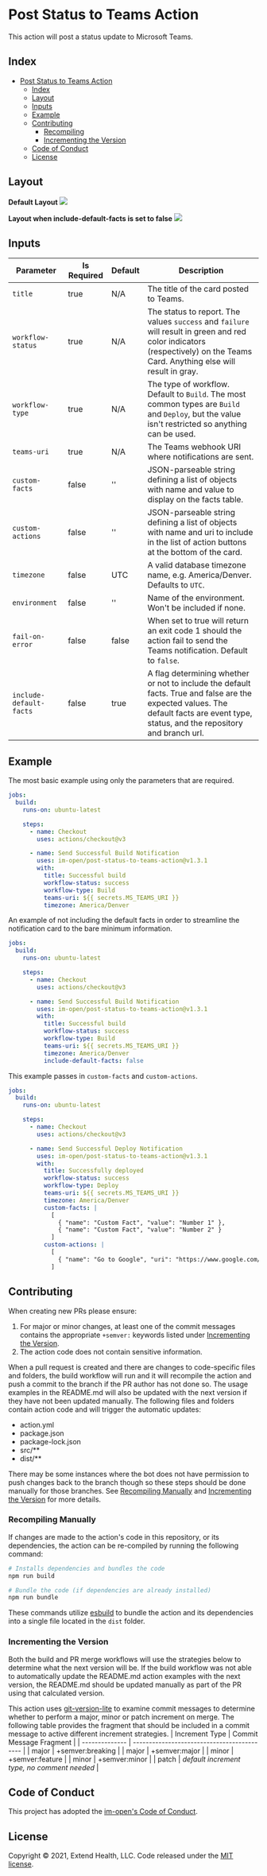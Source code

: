 # Post Status to Teams Action

This action will post a status update to Microsoft Teams.
    
## Index 

- [Post Status to Teams Action](#post-status-to-teams-action)
  - [Index](#index)
  - [Layout](#layout)
  - [Inputs](#inputs)
  - [Example](#example)
  - [Contributing](#contributing)
    - [Recompiling](#recompiling)
    - [Incrementing the Version](#incrementing-the-version)
  - [Code of Conduct](#code-of-conduct)
  - [License](#license)

## Layout

**Default Layout**
![](images/Teams_Notification_Card.PNG)

**Layout when include-default-facts is set to false**
![](images/notification-without-default-facts.png)

## Inputs
| Parameter               | Is Required | Default | Description                                                                                                                                                                          |
| ----------------------- | ----------- | ------- | ------------------------------------------------------------------------------------------------------------------------------------------------------------------------------------ |
| `title`                 | true        | N/A     | The title of the card posted to Teams.                                                                                                                                               |
| `workflow-status`       | true        | N/A     | The status to report. The values `success` and `failure` will result in green and red color indicators (respectively) on the Teams Card. Anything else will result in gray.          |
| `workflow-type`         | true        | N/A     | The type of workflow. Default to `Build`. The most common types are `Build` and `Deploy`, but the value isn't restricted so anything can be used.                                    |
| `teams-uri`             | true        | N/A     | The Teams webhook URI where notifications are sent.                                                                                                                                  |
| `custom-facts`          | false       | ''      | JSON-parseable string defining a list of objects with name and value to display on the facts table.                                                                                  |
| `custom-actions`        | false       | ''      | JSON-parseable string defining a list of objects with name and uri to include in the list of action buttons at the bottom of the card.                                               |
| `timezone`              | false       | UTC     | A valid database timezone name, e.g. America/Denver. Defaults to `UTC`.                                                                                                              |
| `environment`           | false       | ''      | Name of the environment. Won't be included if none.                                                                                                                                  |
| `fail-on-error`         | false       | false   | When set to true will return an exit code 1 should the action fail to send the Teams notification. Default to `false`.                                                               |
| `include-default-facts` | false       | true    | A flag determining whether or not to include the default facts. True and false are the expected values. The default facts are event type, status, and the repository and branch url. |


## Example

The most basic example using only the parameters that are required.
```yml
jobs:
  build:
    runs-on: ubuntu-latest

    steps:
      - name: Checkout
        uses: actions/checkout@v3

      - name: Send Successful Build Notification
        uses: im-open/post-status-to-teams-action@v1.3.1
        with:
          title: Successful build
          workflow-status: success
          workflow-type: Build
          teams-uri: ${{ secrets.MS_TEAMS_URI }}
          timezone: America/Denver
```

An example of not including the default facts in order to streamline the notification card to the bare minimum information.
```yml
jobs:
  build:
    runs-on: ubuntu-latest

    steps:
      - name: Checkout
        uses: actions/checkout@v3

      - name: Send Successful Build Notification
        uses: im-open/post-status-to-teams-action@v1.3.1
        with:
          title: Successful build
          workflow-status: success
          workflow-type: Build
          teams-uri: ${{ secrets.MS_TEAMS_URI }}
          timezone: America/Denver
          include-default-facts: false
```

This example passes in `custom-facts` and `custom-actions`.
```yml
jobs:
  build:
    runs-on: ubuntu-latest

    steps:
      - name: Checkout
        uses: actions/checkout@v3

      - name: Send Successful Deploy Notification
        uses: im-open/post-status-to-teams-action@v1.3.1
        with:
          title: Successfully deployed
          workflow-status: success
          workflow-type: Deploy
          teams-uri: ${{ secrets.MS_TEAMS_URI }}
          timezone: America/Denver
          custom-facts: |
            [
              { "name": "Custom Fact", "value": "Number 1" },
              { "name": "Custom Fact", "value": "Number 2" }
            ]
          custom-actions: |
            [
              { "name": "Go to Google", "uri": "https://www.google.com/" }
            ]
```

## Contributing

When creating new PRs please ensure:

1. For major or minor changes, at least one of the commit messages contains the appropriate `+semver:` keywords listed under [Incrementing the Version](#incrementing-the-version).
1. The action code does not contain sensitive information.

When a pull request is created and there are changes to code-specific files and folders, the build workflow will run and it will recompile the action and push a commit to the branch if the PR author has not done so. The usage examples in the README.md will also be updated with the next version if they have not been updated manually. The following files and folders contain action code and will trigger the automatic updates:

- action.yml
- package.json
- package-lock.json
- src/\*\*
- dist/\*\*

There may be some instances where the bot does not have permission to push changes back to the branch though so these steps should be done manually for those branches. See [Recompiling Manually](#recompiling-manually) and [Incrementing the Version](#incrementing-the-version) for more details.

### Recompiling Manually

If changes are made to the action's code in this repository, or its dependencies, the action can be re-compiled by running the following command:

```sh
# Installs dependencies and bundles the code
npm run build

# Bundle the code (if dependencies are already installed)
npm run bundle
```

These commands utilize [esbuild](https://esbuild.github.io/getting-started/#bundling-for-node) to bundle the action and
its dependencies into a single file located in the `dist` folder.

### Incrementing the Version

Both the build and PR merge workflows will use the strategies below to determine what the next version will be.  If the build workflow was not able to automatically update the README.md action examples with the next version, the README.md should be updated manually as part of the PR using that calculated version.

This action uses [git-version-lite] to examine commit messages to determine whether to perform a major, minor or patch increment on merge.  The following table provides the fragment that should be included in a commit message to active different increment strategies.
| Increment Type | Commit Message Fragment                     |
| -------------- | ------------------------------------------- |
| major          | +semver:breaking                            |
| major          | +semver:major                               |
| minor          | +semver:feature                             |
| minor          | +semver:minor                               |
| patch          | *default increment type, no comment needed* |

## Code of Conduct

This project has adopted the [im-open's Code of Conduct](https://github.com/im-open/.github/blob/master/CODE_OF_CONDUCT.md).

## License

Copyright &copy; 2021, Extend Health, LLC. Code released under the [MIT license](LICENSE).

[git-version-lite]: https://github.com/im-open/git-version-lite
